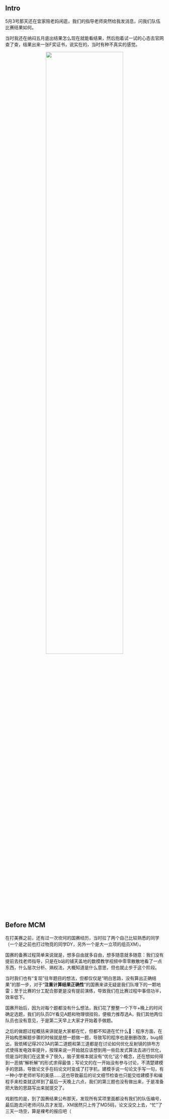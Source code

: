 ## Intro

5月3号那天还在宜家陪老妈闲逛，我们的指导老师突然给我发消息，问我们队伍比赛结果如何。

当时我还在纳闷五月底出结果怎么现在就能看结果，然后抱着试一试的心态去官网查了查，结果出来一张F奖证书，说实在的，当时有种不真实的感觉。

<div align=center>
<img src="https://github.com/DINOREXNB/DINOREXNB.github.io/blob/main/docs/images/mcm-F.png?raw=true" style="width:70%">
</div>

## Before MCM

在打美赛之前，还有过一次坎坷的国赛经历，当时拉了两个自己比较熟悉的同学（一个是之前也打过物竞的同学DY，另外一个是大一立项的组员XM）。

国赛的备赛过程简单来说就是，想多自由就多自由，想多随意就多随意：我们没有提前去找老师指导，只是在b站的铺天盖地的数模教学视频中零零散散地看了一点东西，什么层次分析、熵权法，大概知道是什么意思，但也就止步于这个阶段。

当时我们也有“复现”往年题目的想法，但都仅仅是“明白思路，没有算出正确结果”的那一步，对于“**注重计算结果正确性**”的国赛来讲无疑是我们队埋下的一颗地雷；至于比赛的分工配合那更是没有提前演练，导致我们在比赛过程中事倍功半，效率低下。

国赛开始后，因为对每个题都没有什么想法，我们花了整整一个下午+晚上的时间确定选题，我们的队员DY看见A题和物理很挂钩，便极力推荐选A，我们其他两位队员也没有意见，于是第二天早上大家才开始着手做题。

之后的做题过程概括来讲就是大家都在忙，但都不知道在忙什么🤣：程序方面，在开始构思解题步骤的时候就是想一题做一题，导致写的程序也是删删改改，bug频出，我依稀记得2023A的第二道题和第三道都是在讨论如何优化反射镜的排布方式使得发电效率提升，按理来说一开始就应该想到用一些启发式算法去进行优化，但是当时我们在这里卡了很久，脑子里根本就没有“优化”这个概念，还在想如何得到一恶搞“解析解”的形式求得最值；写论文的在一开始没有参与讨论，不清楚建模手的思路，导致论文手在码论文时变成了打字机，建模手说一句论文手写一句，有一种小学老师听写的美感……这也导致最后的论文细节检查也只能交给建模手和编程手来检查就这样到了最后一天晚上六点，我们的第三题也没有做出来，于是准备把大致的思路写出来就提交了。

戏剧性的是，到了国赛结果公布那天，发现所有奖项里面都没有我们的队伍编号，最后跑去问老师问队员才发现，XM居然只上传了MD5码，论文没交上去，“忙”了三天一场空，算是裸考的报应吧（